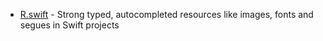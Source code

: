 - [R.swift](https://github.com/mac-cain13/R.swift) - Strong typed, autocompleted resources like images, fonts and segues in Swift projects
